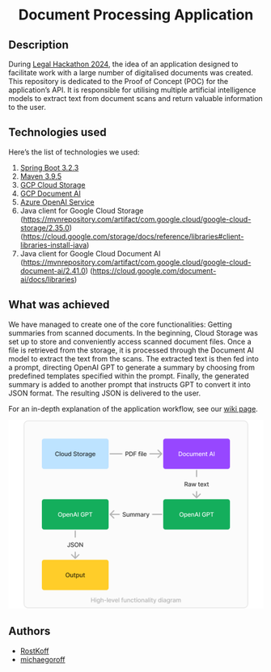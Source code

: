 <h1 align="center">Document Processing Application</h1>

## Description
During [Legal Hackathon 2024](https://www.wolterskluwer.com/pl-pl/solutions/legal-hackathon), the idea of an application designed to facilitate work with a large number of digitalised documents was created. This repository is dedicated to the Proof of Concept (POC) for the application’s API. It is responsible for utilising multiple artificial intelligence models to extract text from document scans and return valuable information to the user.

## Technologies used
Here’s the list of technologies we used:
1.	[Spring Boot 3.2.3](https://spring.io/projects/spring-boot)
2.	[Maven 3.9.5](https://maven.apache.org/)
3.	[GCP Cloud Storage](https://cloud.google.com/storage)
4.	[GCP Document AI](https://cloud.google.com/document-ai)
5.	[Azure OpenAI Service](https://azure.microsoft.com/en-us/products/ai-services/openai-service/)
6.	Java client for Google Cloud Storage (https://mvnrepository.com/artifact/com.google.cloud/google-cloud-storage/2.35.0)
(https://cloud.google.com/storage/docs/reference/libraries#client-libraries-install-java)
7.	Java client for Google Cloud Document AI 
(https://mvnrepository.com/artifact/com.google.cloud/google-cloud-document-ai/2.41.0)
(https://cloud.google.com/document-ai/docs/libraries)

## What was achieved
We have managed to create one of the core functionalities: Getting summaries from scanned documents. 
In the beginning, Cloud Storage was set up to store and conveniently access scanned document files. Once a file is retrieved from the storage, it is processed through the Document AI model to extract the text from the scans. The extracted text is then fed into a prompt, directing OpenAI GPT to generate a summary by choosing from predefined templates specified within the prompt. Finally, the generated summary is added to another prompt that instructs GPT to convert it into JSON format. The resulting JSON is delivered to the user.

For an in-depth explanation of the application workflow, see our [wiki page](https://github.com/RostKoff/legalhk24-be-public/wiki/In%E2%80%90depth-explanation).

![High-level functionality diagram](./docs/diagram.png)
## Authors
- [RostKoff](https://github.com/RostKoff/)
- [michaegoroff](https://github.com/michaegoroff)
